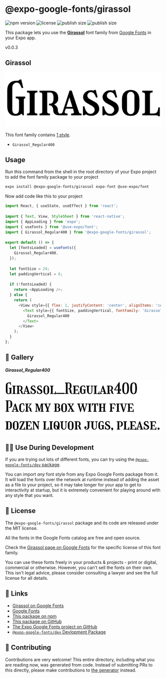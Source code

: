 # @expo-google-fonts/girassol

![npm version](https://flat.badgen.net/npm/v/@expo-google-fonts/girassol)
![license](https://flat.badgen.net/github/license/expo/google-fonts)
![publish size](https://flat.badgen.net/packagephobia/install/@expo-google-fonts/girassol)
![publish size](https://flat.badgen.net/packagephobia/publish/@expo-google-fonts/girassol)

This package lets you use the [**Girassol**](https://fonts.google.com/specimen/Girassol) font family from [Google Fonts](https://fonts.google.com/) in your Expo app.

v0.0.3

## Girassol

![Girassol](./font-family.png)

This font family contains [1 style](#-gallery).

- `Girassol_Regular400`

## Usage

Run this command from the shell in the root directory of your Expo project to add the font family package to your project
```sh
expo install @expo-google-fonts/girassol expo-font @use-expo/font
```

Now add code like this to your project
```js
import React, { useState, useEffect } from 'react';

import { Text, View, StyleSheet } from 'react-native';
import { AppLoading } from 'expo';
import { useFonts } from '@use-expo/font';
import { Girassol_Regular400 } from '@expo-google-fonts/girassol';

export default () => {
  let [fontsLoaded] = useFonts({
    Girassol_Regular400,
  });

  let fontSize = 24;
  let paddingVertical = 6;

  if (!fontsLoaded) {
    return <AppLoading />;
  } else {
    return (
      <View style={{ flex: 1, justifyContent: 'center', alignItems: 'center' }}>
        <Text style={{ fontSize, paddingVertical, fontFamily: 'Girassol_Regular400' }}>
          Girassol_Regular400
        </Text>
      </View>
    );
  }
};

```

## 🔡 Gallery

##### Girassol_Regular400
![Girassol_Regular400](./4ac0b37ea4560c8fe837a50cfdeb9b18f00c84d4fe2556fd1934257270c6c1a3.ttf.png)


## 👩‍💻 Use During Development

If you are trying out lots of different fonts, you can try using the [`@expo-google-fonts/dev` package](https://github.com/expo/google-fonts/tree/master/font-packages/dev#readme).

You can import *any* font style from any Expo Google Fonts package from it. It will load the fonts
over the network at runtime instead of adding the asset as a file to your project, so it may take longer
for your app to get to interactivity at startup, but it is extremely convenient
for playing around with any style that you want.

## 📖 License

The `@expo-google-fonts/girassol` package and its code are released under the MIT license.

All the fonts in the Google Fonts catalog are free and open source.

Check the [Girassol page on Google Fonts](https://fonts.google.com/specimen/Girassol) for the specific license of this font family.

You can use these fonts freely in your products & projects - print or digital, commercial or otherwise. However, you can't sell the fonts on their own. This isn't legal advice, please consider consulting a lawyer and see the full license for all details.

## 🔗 Links

- [Girassol on Google Fonts](https://fonts.google.com/specimen/Girassol)
- [Google Fonts](https://fonts.google.com/)
- [This package on npm](https://www.npmjs.com/package/@expo-google-fonts/girassol)
- [This package on GitHub](https://github.com/expo/google-fonts/tree/master/font-packages/girassol)
- [The Expo Google Fonts project on GitHub](https://github.com/expo/google-fonts)
- [`@expo-google-fonts/dev` Devlopment Package](https://github.com/expo/google-fonts/tree/master/font-packages/dev)


## 🤝 Contributing

Contributions are very welcome! This entire directory, including what you are reading now, was generated from code. Instead of submitting PRs to this directly, please make contributions to [the generator](https://github.com/expo/google-fonts/tree/master/packages/generator) instead.
